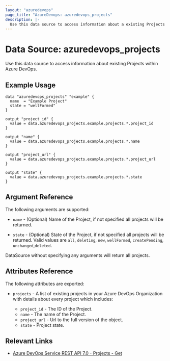 ```yaml
---
layout: "azuredevops"
page_title: "AzureDevops: azuredevops_projects"
description: |-
  Use this data source to access information about a existing Projects within Azure DevOps.
---
```


# Data Source: azuredevops_projects

Use this data source to access information about existing Projects within Azure DevOps.

## Example Usage

```hcl
data "azuredevops_projects" "example" {
  name  = "Example Project"
  state = "wellFormed"
}

output "project_id" {
  value = data.azuredevops_projects.example.projects.*.project_id
}

output "name" {
  value = data.azuredevops_projects.example.projects.*.name
}

output "project_url" {
  value = data.azuredevops_projects.example.projects.*.project_url
}

output "state" {
  value = data.azuredevops_projects.example.projects.*.state
}
```

## Argument Reference

The following arguments are supported:

- `name` - (Optional) Name of the Project, if not specified all projects will be returned.

- `state` - (Optional) State of the Project, if not specified all projects will be returned. Valid values are `all`, `deleting`, `new`, `wellFormed`, `createPending`, `unchanged`,`deleted`.

DataSource without specifying any arguments will return all projects.

## Attributes Reference

The following attributes are exported:

- `projects` - A list of existing projects in your Azure DevOps Organization with details about every project which includes:

  - `project_id` - The ID of the Project.
  - `name` - The name of the Project.
  - `project_url` - Url to the full version of the object.
  - `state` - Project state.

## Relevant Links

- [Azure DevOps Service REST API 7.0 - Projects - Get](https://docs.microsoft.com/en-us/rest/api/azure/devops/core/projects/get?view=azure-devops-rest-7.0)
